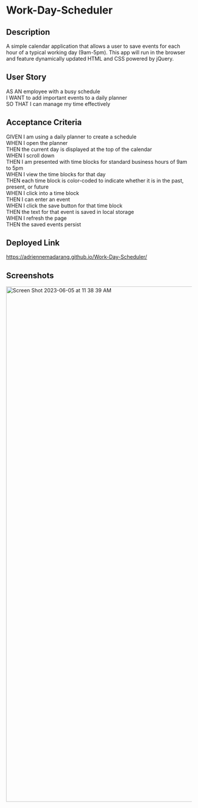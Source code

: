 # Work-Day-Scheduler

## Description
A simple calendar application that allows a user to save events for each hour of a typical working day (9am-5pm). This app will run in the browser and feature dynamically updated HTML and CSS powered by jQuery. 

## User Story
AS AN employee with a busy schedule <br>
I WANT to add important events to a daily planner<br>
SO THAT I can manage my time effectively<br>

## Acceptance Criteria
GIVEN I am using a daily planner to create a schedule <br>
WHEN I open the planner <br>
THEN the current day is displayed at the top of the calendar <br>
WHEN I scroll down <br>
THEN I am presented with time blocks for standard business hours of 9am to 5pm <br>
WHEN I view the time blocks for that day<br>
THEN each time block is color-coded to indicate whether it is in the past, present, or future<br>
WHEN I click into a time block<br>
THEN I can enter an event<br>
WHEN I click the save button for that time block<br>
THEN the text for that event is saved in local storage<br>
WHEN I refresh the page<br>
THEN the saved events persist<br>

## Deployed Link
https://adriennemadarang.github.io/Work-Day-Scheduler/

## Screenshots
<img width="1399" alt="Screen Shot 2023-06-05 at 11 38 39 AM" src="https://github.com/adriennemadarang/Work-Day-Scheduler/assets/128556908/f5f0e25e-f409-4a0b-b258-314482c3a1b7">
